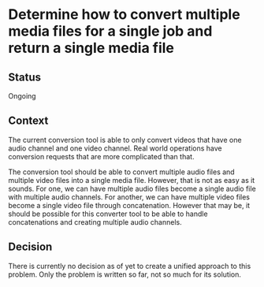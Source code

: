 # Determine how to convert multiple media files for a single job and return a single media file

## Status

Ongoing

## Context

The current conversion tool is able to only convert videos that have one audio channel and one video channel. Real world operations have conversion requests that are more complicated than that.

The conversion tool should be able to convert multiple audio files and multiple video files into a single media file. However, that is not as easy as it sounds. For one, we can have multiple audio files become a single audio file with multiple audio channels. For another, we can have multiple video files become a single video file through concatenation. However that may be, it should be possible for this converter tool to be able to handle concatenations and creating multiple audio channels.

## Decision

There is currently no decision as of yet to create a unified approach to this problem. Only the problem is written so far, not so much for its solution.
